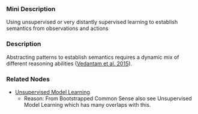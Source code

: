 ### Mini Description

Using unsupervised or very distantly supervised learning to establish semantics from observations and actions

### Description

Abstracting patterns to establish semantics requires a dynamic mix of different reasoning abilities ([Vedantam et al. 2015](http://www.cv-foundation.org/openaccess/content_iccv_2015/papers/Vedantam_Learning_Common_Sense_ICCV_2015_paper.pdf)).

### Related Nodes

- [Unsupervised Model Learning](/Value_Alignment/Validation/Increasing_Contextual_Awareness/Realistic_World-Models/Unsupervised_Model_Learning/Unsupervised_Model_Learning.md)
	- Reason: From Bootstrapped Common Sense also see Unsupervised Model Learning which has many overlaps with this.
